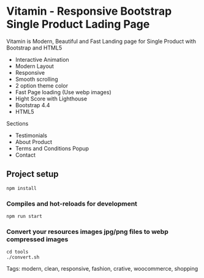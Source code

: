 # Vitamin - Responsive Bootstrap Single Product Lading Page

Vitamin is Modern, Beautiful and Fast Landing page for Single Product with Bootstrap and HTML5

- Interactive Animation
- Modern Layout
- Responsive
- Smooth scrolling
- 2 option theme color
- Fast Page loading (Use webp images)
- Hight Score with Lighthouse
- Bootstrap 4.4
- HTML5

Sections
- Testimonials
- About Product
- Terms and Conditions Popup
- Contact

## Project setup
```
npm install
```

### Compiles and hot-reloads for development
```
npm run start
```

### Convert your resources images jpg/png files to webp compressed images
```
cd tools
./convert.sh
```

Tags: modern, clean, responsive, fashion, crative,  woocommerce, shopping
